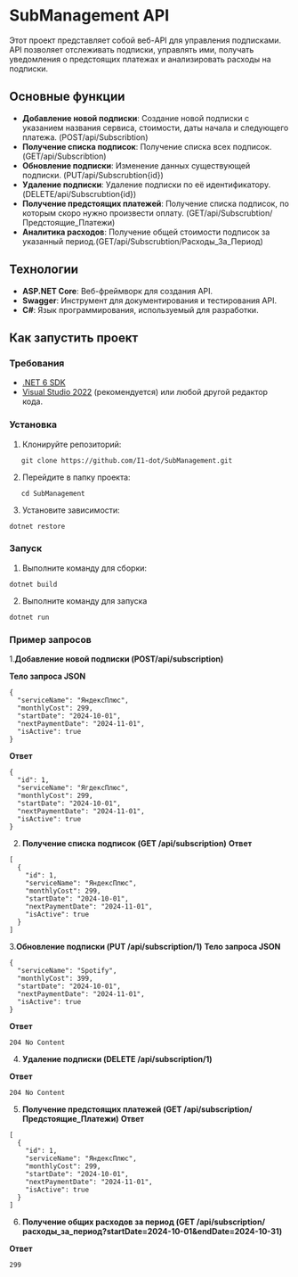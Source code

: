 # SubManagement API

Этот проект представляет собой веб-API для управления подписками. API позволяет отслеживать подписки, управлять ими, получать уведомления о предстоящих платежах и анализировать расходы на подписки.

## Основные функции

- **Добавление новой подписки**: Создание новой подписки с указанием названия сервиса, стоимости, даты начала и следующего платежа. (POST/api/Subscribtion)
- **Получение списка подписок**: Получение списка всех подписок. (GET/api/Subscribtion)
- **Обновление подписки**: Изменение данных существующей подписки. (PUT/api/Subscrubtion{id})
- **Удаление подписки**: Удаление подписки по её идентификатору. (DELETE/api/Subscrubtion{id})
- **Получение предстоящих платежей**: Получение списка подписок, по которым скоро нужно произвести оплату. (GET/api/Subscrubtion/Предстоящие_Платежи)
- **Аналитика расходов**: Получение общей стоимости подписок за указанный период.(GET/api/Subscrubtion/Расходы_За_Период)

## Технологии

- **ASP.NET Core**: Веб-фреймворк для создания API.
- **Swagger**: Инструмент для документирования и тестирования API.
- **C#**: Язык программирования, используемый для разработки.

## Как запустить проект

### Требования

- [.NET 6 SDK](https://dotnet.microsoft.com/download/dotnet/6.0)
- [Visual Studio 2022](https://visualstudio.microsoft.com/) (рекомендуется) или любой другой редактор кода.

### Установка

1. Клонируйте репозиторий:

```
   git clone https://github.com/I1-dot/SubManagement.git
```
2. Перейдите в папку проекта:
   
```
   cd SubManagement
```
3. Установите зависимости:
```
dotnet restore
```

### Запуск

1. Выполните команду для сборки:

```
dotnet build
```
2. Выполните команду для запуска

```
dotnet run
```
### Пример запросов
1.**Добавление новой подписки (POST/api/subscription)**

**Тело запроса JSON**
```
{
  "serviceName": "ЯндексПлюс",
  "monthlyCost": 299,
  "startDate": "2024-10-01",
  "nextPaymentDate": "2024-11-01",
  "isActive": true
}
```
**Ответ**
```
{
  "id": 1,
  "serviceName": "ЯгдексПлюс",
  "monthlyCost": 299,
  "startDate": "2024-10-01",
  "nextPaymentDate": "2024-11-01",
  "isActive": true
}
```

2. **Получение списка подписок (GET /api/subscription)**
**Ответ**
```
[
  {
    "id": 1,
    "serviceName": "ЯндексПлюс",
    "monthlyCost": 299,
    "startDate": "2024-10-01",
    "nextPaymentDate": "2024-11-01",
    "isActive": true
  }
]
```
3.**Обновление подписки (PUT /api/subscription/1)**
**Тело запроса JSON**
```
{
  "serviceName": "Spotify",
  "monthlyCost": 399,
  "startDate": "2024-10-01",
  "nextPaymentDate": "2024-11-01",
  "isActive": true
}
```
**Ответ**
```
204 No Content
```

4. **Удаление подписки (DELETE /api/subscription/1)**

**Ответ**
```
204 No Content
```

5. **Получение предстоящих платежей (GET /api/subscription/Предстоящие_Платежи)**
**Ответ**
```
[
  {
    "id": 1,
    "serviceName": "ЯндексПлюс",
    "monthlyCost": 299,
    "startDate": "2024-10-01",
    "nextPaymentDate": "2024-11-01",
    "isActive": true
  }
]
```
6. **Получение общих расходов за период (GET /api/subscription/расходы_за_период?startDate=2024-10-01&endDate=2024-10-31)**

**Ответ**
```
299
```
